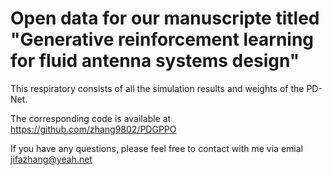 # Open data for our manuscripte titled "Generative reinforcement learning for fluid antenna systems design"


This  respiratory consists of all the simulation results and weights of the PD-Net.

The corresponding code is available at https://github.com/zhang9802/PDGPPO


If you have any questions, please feel free to contact with me via emial jifazhang@yeah.net
